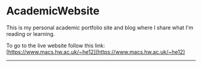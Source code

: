 # AcademicWebsite

This is my personal academic portfolio site and blog where I share what I'm reading or learning.

To go to the live website follow this link: [https://www.macs.hw.ac.uk/~he12](https://www.macs.hw.ac.uk/~he12)

---